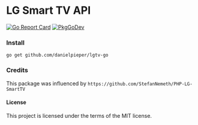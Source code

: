 # LG Smart TV API 

[![Go Report Card](https://goreportcard.com/badge/github.com/danielpieper/lgtv-go)](https://goreportcard.com/report/github.com/danielpieper/lgtv-go) [![PkgGoDev](https://pkg.go.dev/badge/github.com/danielpieper/lgtv-go)](https://pkg.go.dev/github.com/danielpieper/lgtv-go)

### Install

```console
go get github.com/danielpieper/lgtv-go
```

### Credits

This package was influenced by `https://github.com/StefanNemeth/PHP-LG-SmartTV` 


#### License

This project is licensed under the terms of the MIT license.
